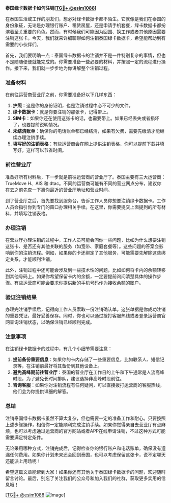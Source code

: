 **泰国绿卡数据卡如何注销[[TG💪+ @esim1088](https://t.me/s/esim1088)]**

在泰国生活或工作的朋友们，想必对绿卡数据卡都不陌生。它就像是我们在泰国的身份象征，无论是办理银行账户、租赁房屋，还是申请手机套餐，绿卡数据卡都扮演着至关重要的角色。然而，有时候我们可能因为回国、换工作或者其他原因需要注销这张卡。今天，我们就来详细聊聊如何注销泰国绿卡数据卡，希望能帮助到有需要的小伙伴们。

首先，我们要明确一点：泰国绿卡数据卡的注销并不是一件特别复杂的事情，但也不是随随便便就能完成的。你需要准备一些必要的材料，并按照一定的流程进行操作。接下来，我们就一步步地为你讲解整个注销过程。

### 准备材料

在前往运营商营业厅之前，你需要准备好以下几样东西：

1. **护照**：这是你的身份证明，也是注销过程中必不可少的文件。
2. **绿卡数据卡**：就是你要注销的那张卡，记得带上。
3. **SIM卡**：如果你还在使用这张卡的话，也需要带上。如果已经丢失或者损坏了，也要提前说明情况。
4. **未结清账单**：确保你的电话账单都已经结清，如果有欠费，需要先缴清才能继续办理注销手续。
5. **填写好的注销表格**：有些运营商会在网上提供注销表格，你可以提前下载并填写好，这样可以节省时间。

### 前往营业厅

准备好所有材料后，下一步就是前往运营商的营业厅了。泰国主要有三大运营商：TrueMove H、AIS 和 dtac。不同的运营商可能有不同的营业网点分布，建议你在去之前先查一下离你最近的营业厅地址和营业时间。

到了营业厅之后，首先要找到服务台，告诉工作人员你想要注销绿卡数据卡。工作人员会指引你到专门的窗口办理相关手续。在这里，你需要提交上面提到的所有材料，并填写注销表格。

### 办理注销

在营业厅办理注销的过程中，工作人员可能会问你一些问题，比如为什么想要注销这张卡、是否还有其他关联的服务（如宽带、家庭套餐等）。这些问题的答案会影响到你的注销流程。例如，如果你的卡还绑定了其他服务，可能需要先解除这些绑定关系，才能顺利注销。

此外，注销过程中还可能会涉及到一些技术性的问题，比如如何将卡内的余额转移到其他号码上。如果你希望保留卡内的余额，一定要提前询问清楚具体的操作步骤。有些运营商可能会要求你提供新的手机号码作为接收余额的账户。

### 验证注销结果

办理完注销手续后，记得向工作人员索取一份注销确认单。这张单据是你成功注销的重要凭证，最好妥善保存。同时，你也可以通过拨打客服热线或者登录运营商官网查询注销状态，以确保注销已经顺利完成。

### 注意事项

在注销绿卡数据卡的过程中，有几个小细节需要注意：

1. **提前备份重要信息**：如果你的卡内存储了一些重要信息，比如联系人、短信记录等，在注销前最好将其备份到其他设备上。
2. **避免高峰期前往营业厅**：泰国的营业厅在工作日的上午和下午通常是人流高峰时段，为了避免长时间排队，建议选择非高峰时段前往。
3. **咨询客服**：如果你对注销流程有任何疑问，可以直接拨打运营商的客服热线，他们会为你提供详细的解答。

### 总结

注销泰国绿卡数据卡虽然不算太复杂，但也需要一定的准备工作和耐心。只要按照上述步骤操作，相信你一定能顺利完成注销手续。如果你觉得亲自去营业厅有点麻烦，也可以考虑通过运营商的官方网站或者APP在线申请注销，不过这种方式可能需要满足特定条件。

无论采用哪种方式，注销完成后，记得检查你的银行账户和电话账单，确保没有遗漏任何费用。如果你计划未来还会回到泰国，也可以考虑保留这张卡，说不定哪天还能派上用场呢！

希望这篇文章能帮到大家！如果你还有其他关于泰国绿卡数据卡的问题，欢迎随时留言讨论。最后，别忘了关注我们的公众号和加入我们的社群，获取更多实用的信息哦！

[[TG💪+ @esim1088](https://t.me/s/esim1088) ![Image](https://i.postimg.cc/4NQfJmqS/Snipaste-2025-05-13-00-14-12.png)]